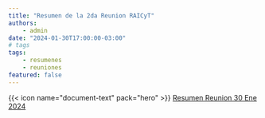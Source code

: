 ```yaml
---
title: "Resumen de la 2da Reunion RAICyT"
authors:
    - admin
date: "2024-01-30T17:00:00-03:00"
# tags
tags: 
    - resumenes 
    - reuniones
featured: false
---
```



{{< icon name="document-text" pack="hero" >}} [Resumen Reunion 30 Ene 2024](resumen-2da-reunion.pdf)

